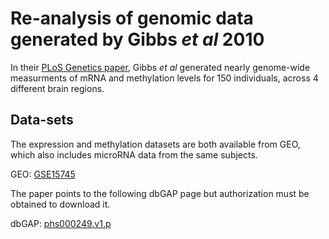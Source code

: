 # Re-analysis of genomic data generated by Gibbs *et al* 2010

In their [PLoS Genetics paper](http://www.plosgenetics.org/article/info:doi/10.1371/journal.pgen.1000952), Gibbs *et al* generated nearly genome-wide measurments of mRNA and methylation levels for 150 individuals, across 4 different brain regions. 

## Data-sets

The expression and methylation datasets are both available from GEO, which also includes microRNA data from the same subjects.

GEO: [GSE15745](http://www.ncbi.nlm.nih.gov/geo/query/acc.cgi?acc=GSE15745)

The paper points to the following dbGAP page but authorization must be obtained to download it.

dbGAP: [phs000249.v1.p](http://www.ncbi.nlm.nih.gov/projects/gap/cgi-bin/study.cgi?study_id=phs000249.v1.p1)
